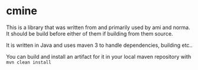 # cmine
This is a library that was written from and primarily used by ami and norma. It should be build before either of them if building from them source.

It is written in Java and uses maven 3 to handle dependencies, building etc..

You can build and install an artifact for it in your local maven repository with `mvn clean install`
